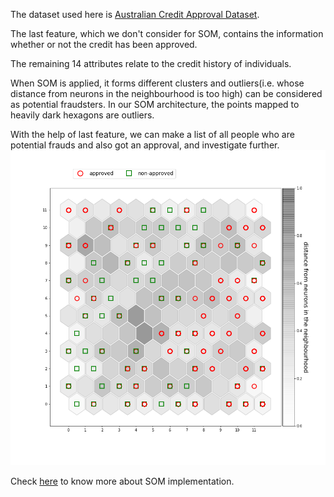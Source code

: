 The dataset used here is [Australian Credit Approval Dataset](https://archive.ics.uci.edu/ml/datasets/Statlog+(Australian+Credit+Approval)).

The last feature, which we don't consider for SOM, contains the information whether or not the credit has been approved.

The remaining 14 attributes relate to the credit history of individuals. 

When SOM is applied, it forms different clusters and outliers(i.e. whose distance from neurons in the neighbourhood is too high) can be considered as potential fraudsters. In our SOM architecture, the points mapped to heavily dark hexagons are outliers. 

With the help of last feature, we can make a list of all people who are potential frauds and also got an approval, and investigate further.
<img src="resulting_image.png">

Check [here](http://www.ai-junkie.com/ann/som/) to know more about SOM implementation.
